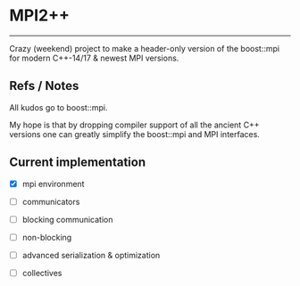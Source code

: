 # MPI2++
----

Crazy (weekend) project to make a header-only version of the boost::mpi for modern C++-14/17 & newest MPI versions.


## Refs / Notes

All kudos go to boost::mpi.

My hope is that by dropping compiler support of all the ancient C++ versions one can greatly simplify the boost::mpi and MPI interfaces.


## Current implementation

- [x] mpi environment 
- [ ] communicators
- [ ] blocking communication
- [ ] non-blocking
- [ ] advanced serialization & optimization
- [ ] collectives


